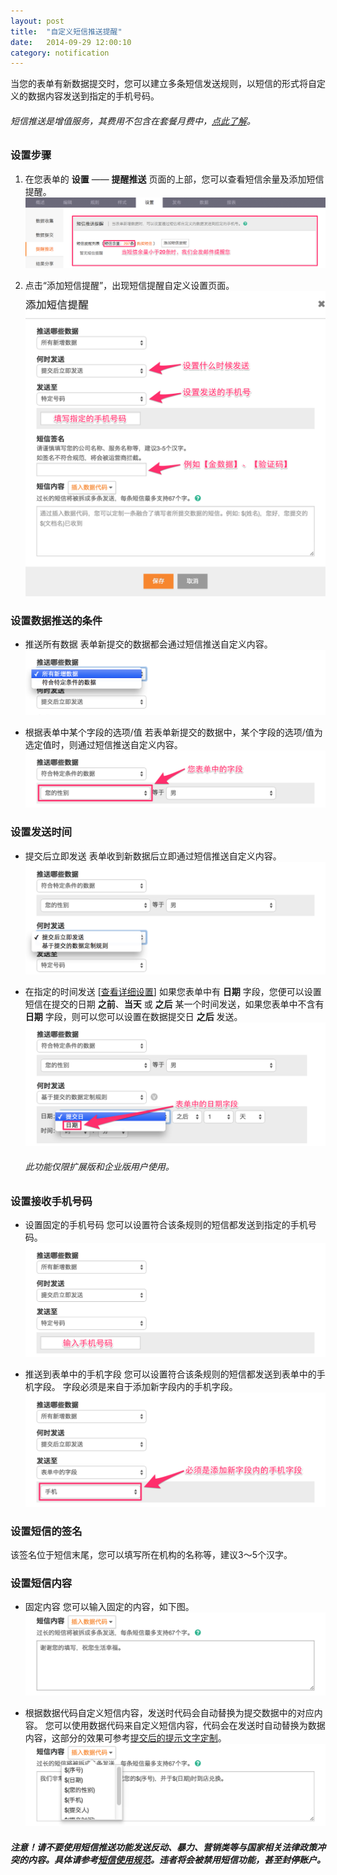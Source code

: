 ```yaml
---
layout: post
title:  "自定义短信推送提醒"
date:   2014-09-29 12:00:10
category: notification
---
```


当您的表单有新数据提交时，您可以建立多条短信发送规则，以短信的形式将自定义的数据内容发送到指定的手机号码。

###### 短信推送是增值服务，其费用不包含在套餐月费中，[点此了解](value-added-service.html#sms-push)。

### 设置步骤

1. 在您表单的 **设置** —— **提醒推送** 页面的上部，您可以查看短信余量及添加短信提醒。
	![](/images/sms-push-setting.png)

2. 点击“添加短信提醒”，出现短信提醒自定义设置页面。
	![](/images/sms-push-index.png)

<h3 id="sms-push-condition">设置数据推送的条件</h3>

* 推送所有数据
	表单新提交的数据都会通过短信推送自定义内容。
	![](/images/sms-push-condition-1.png)

* 根据表单中某个字段的选项/值
	若表单新提交的数据中，某个字段的选项/值为选定值时，则通过短信推送自定义内容。
	![](/images/sms-push-condition-2.png)

### 设置发送时间

* 提交后立即发送
	表单收到新数据后立即通过短信推送自定义内容。
	![](/images/sms-push-when-1.png)

* 在指定的时间发送 [[查看详细设置](scheduler.html)]
	如果您表单中有 **日期** 字段，您便可以设置短信在提交的日期 **之前**、**当天** 或 **之后** 某一个时间发送，如果您表单中不含有 **日期** 字段，则可以您可以设置在数据提交日 **之后** 发送。
	![](/images/sms-push-when-2.png)
	###### 此功能仅限扩展版和企业版用户使用。

### 设置接收手机号码

* 设置固定的手机号码
	您可以设置符合该条规则的短信都发送到指定的手机号码。
	![](/images/sms-push-who-1.png)

* 推送到表单中的手机字段
	您可以设置符合该条规则的短信都发送到表单中的手机字段。
	字段必须是来自于添加新字段内的手机字段。
	![](/images/sms-push-who-2.png)

### 设置短信的签名

该签名位于短信末尾，您可以填写所在机构的名称等，建议3～5个汉字。

### 设置短信内容

* 固定内容
	您可以输入固定的内容，如下图。
	![](/images/sms-push-what-1.png)

* 根据数据代码自定义短信内容，发送时代码会自动替换为提交数据中的对应内容。
	您可以使用数据代码来自定义短信内容，代码会在发送时自动替换为数据内容，这部分的效果可参考[提交后的提示文字定制](customize-texts.html#text-after)。
	![](/images/sms-push-what-2.png)

##### 注意！请不要使用短信推送功能发送反动、暴力、营销类等与国家相关法律政策冲突的内容。具体请参考[短信使用规范](sms-policy.html)。违者将会被禁用短信功能，甚至封停账户。
